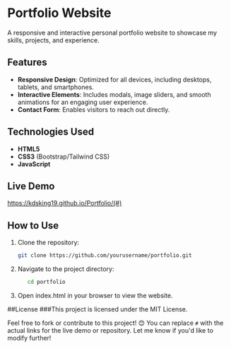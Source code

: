 # Portfolio Website  

A responsive and interactive personal portfolio website to showcase my skills, projects, and experience.  

## Features  
- **Responsive Design**: Optimized for all devices, including desktops, tablets, and smartphones.  
- **Interactive Elements**: Includes modals, image sliders, and smooth animations for an engaging user experience.  
- **Contact Form**: Enables visitors to reach out directly.

## Technologies Used  
- **HTML5**  
- **CSS3** (Bootstrap/Tailwind CSS)  
- **JavaScript**  

## Live Demo  
https://kdsking19.github.io/Portfolio/(#)  

## How to Use  
1. Clone the repository:  
   ```bash  
   git clone https://github.com/yourusername/portfolio.git
   ```

2. Navigate to the project directory:
     ```bash
        cd portfolio
     ```
3. Open index.html in your browser to view the website.

##License
###This project is licensed under the MIT License.

Feel free to fork or contribute to this project! 😊
You can replace `#` with the actual links for the live demo or repository. Let me know if you'd like to modify further!

